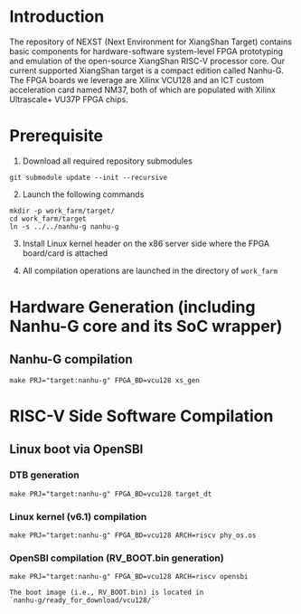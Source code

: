 # Introduction

The repository of NEXST (Next Environment for XiangShan Target) 
contains basic components for hardware-software 
system-level FPGA prototyping 
and emulation of the open-source 
XiangShan RISC-V processor core. 
Our current supported XiangShan target is a 
compact edition called Nanhu-G. 
The FPGA boards we leverage 
are Xilinx VCU128 and an ICT custom acceleration card named NM37, 
both of which are populated with Xilinx Ultrascale+ VU37P FPGA chips. 

# Prerequisite

1. Download all required repository submodules

`git submodule update --init --recursive`   

2. Launch the following commands

`mkdir -p work_farm/target/`    
`cd work_farm/target`    
`ln -s ../../nanhu-g nanhu-g` 

3. Install Linux kernel header on the x86 server 
side where the FPGA board/card is attached

4. All compilation operations are launched in the directory of `work_farm`

# Hardware Generation (including Nanhu-G core and its SoC wrapper)

## Nanhu-G compilation

`make PRJ="target:nanhu-g" FPGA_BD=vcu128 xs_gen`

# RISC-V Side Software Compilation

## Linux boot via OpenSBI

### DTB generation
`make PRJ="target:nanhu-g" FPGA_BD=vcu128 target_dt`   

### Linux kernel (v6.1) compilation
`make PRJ="target:nanhu-g" FPGA_BD=vcu128 ARCH=riscv phy_os.os`   

### OpenSBI compilation (RV_BOOT.bin generation)
`make PRJ="target:nanhu-g" FPGA_BD=vcu128 ARCH=riscv opensbi`   

    The boot image (i.e., RV_BOOT.bin) is located in
    `nanhu-g/ready_for_download/vcu128/`